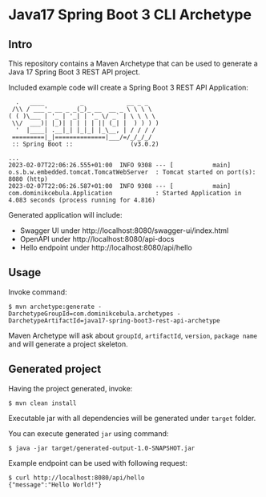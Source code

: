 # Java17 Spring Boot 3 CLI Archetype

## Intro

This repository contains a Maven Archetype that can be used to generate a Java 17 Spring Boot 3 REST API project.

Included example code will create a Spring Boot 3 REST API Application:
```
  .   ____          _            __ _ _
 /\\ / ___'_ __ _ _(_)_ __  __ _ \ \ \ \
( ( )\___ | '_ | '_| | '_ \/ _` | \ \ \ \
 \\/  ___)| |_)| | | | | || (_| |  ) ) ) )
  '  |____| .__|_| |_|_| |_\__, | / / / /
 =========|_|==============|___/=/_/_/_/
 :: Spring Boot ::                (v3.0.2)

...
2023-02-07T22:06:26.555+01:00  INFO 9308 --- [           main] o.s.b.w.embedded.tomcat.TomcatWebServer  : Tomcat started on port(s): 8080 (http)
2023-02-07T22:06:26.587+01:00  INFO 9308 --- [           main] com.dominikcebula.Application            : Started Application in 4.083 seconds (process running for 4.816)
```

Generated application will include:

* Swagger UI under http://localhost:8080/swagger-ui/index.html
* OpenAPI under http://localhost:8080/api-docs
* Hello endpoint under http://localhost:8080/api/hello

## Usage

Invoke command:
```
$ mvn archetype:generate -DarchetypeGroupId=com.dominikcebula.archetypes -DarchetypeArtifactId=java17-spring-boot3-rest-api-archetype
```

Maven Archetype will ask about `groupId`, `artifactId`, `version`, `package name` and will generate a project skeleton.

## Generated project

Having the project generated, invoke:
```
$ mvn clean install
```

Executable jar with all dependencies will be generated under `target` folder.

You can execute generated `jar` using command:
```
$ java -jar target/generated-output-1.0-SNAPSHOT.jar
```

Example endpoint can be used with following request:
```
$ curl http://localhost:8080/api/hello
{"message":"Hello World!"}
```

